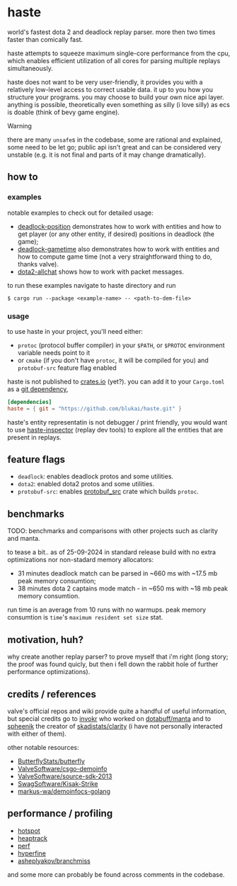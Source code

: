 # haste

world's fastest dota 2 and deadlock replay parser. more then two times faster
than comically fast.

haste attempts to squeeze maximum single-core performance from the cpu, which
enables efficient utilization of all cores for parsing multiple replays
simultaneously.

haste does not want to be very user-friendly, it provides you with a relatively
low-level access to correct usable data. it up to you how you structure your
programs. you may choose to build your own nice api layer. anything is possible,
theoretically even something as silly (i love silly) as ecs is doable (think of
bevy game engine).

> [!WARNING]
> there are many `unsafe`s in the codebase, some are rational and explained,
> some need to be let go; public api isn't great and can be considered very
> unstable (e.g. it is not final and parts of it may change dramatically).

## how to

### examples

notable examples to check out for detailed usage:

- [deadlock-position](examples/deadlock-position) demonstrates how to work with
entities and how to get player (or any other entity, if desired) positions in
deadlock (the game);
- [deadlock-gametime](examples/deadlock-gametime) also demonstrates how to work
with entities and how to compute game time (not a very straightforward thing to
do, thanks valve).
- [dota2-allchat](examples/dota2-allchat) shows how to work with packet
messages.

to run these examples navigate to haste directory and run

```console
$ cargo run --package <example-name> -- <path-to-dem-file>
```

### usage

to use haste in your project, you'll need either:
 - `protoc` (protocol buffer compiler) in your `$PATH`, or `$PROTOC` environment
 variable needs point to it
 - or `cmake` (if you don't have `protoc`, it will be compiled for you) and
 `protobuf-src` feature flag enabled

haste is not published to [crates.io](https://crates.io/) (yet?). you can add it
to your `Cargo.toml` as a [git
dependency](https://doc.rust-lang.org/cargo/reference/specifying-dependencies.html#specifying-dependencies-from-git-repositories),

```toml
[dependencies]
haste = { git = "https://github.com/blukai/haste.git" }
```

haste's entity representatin is not debugger / print friendly, you would want to
use [haste-inspector](https://github.com/blukai/haste-inspector) (replay dev
tools) to explore all the entities that are present in replays.

## feature flags

- `deadlock`: enables deadlock protos and some utilities.
- `dota2`: enabled dota2 protos and some utilities.
- `protobuf-src`: enables
[protobuf_src](https://docs.rs/protobuf-src/latest/protobuf_src/) crate which
builds `protoc`.

## benchmarks

TODO: benchmarks and comparisons with other projects such as clarity and manta.

to tease a bit.. as of 25-09-2024 in standard release build with no extra
optimizations nor non-stadard memory allocators:

- 31 minutes deadlock match can be parsed in ~660 ms with ~17.5 mb peak memory
consumtion;
- 38 minutes dota 2 captains mode match - in ~650 ms with ~18 mb peak memory
consumtion.

run time is an average from 10 runs with no warmups. peak memory consumtion is
`time`'s `maximum resident set size` stat.

## motivation, huh?

why create another replay parser?
to prove myself that i'm right (long story; the proof was found quicly, but then
i fell down the rabbit hole of further performance optimizations).

## credits / references

valve's official repos and wiki provide quite a handful of useful information,
but special credits go to [invokr](https://github.com/invokr) who worked on
[dotabuff/manta](https://github.com/dotabuff/manta) and to
[spheenik](https://github.com/spheenik) the creator of
[skadistats/clarity](https://github.com/skadistats/clarity) (i have not personally
interacted with either of them).

other notable resources:

- [ButterflyStats/butterfly](https://github.com/ButterflyStats/butterfly)
- [ValveSoftware/csgo-demoinfo](https://github.com/ValveSoftware/csgo-demoinfo)
- [ValveSoftware/source-sdk-2013](https://github.com/ValveSoftware/source-sdk-2013)
- [SwagSoftware/Kisak-Strike](https://github.com/SwagSoftware/Kisak-Strike)
- [markus-wa/demoinfocs-golang](https://github.com/markus-wa/demoinfocs-golang)

## performance / profiling

- [hotspot](https://github.com/KDAB/hotspot)
- [heaptrack](https://github.com/KDE/heaptrack)
- [perf](https://perf.wiki.kernel.org/index.php/Main_Page)
- [hyperfine](https://github.com/sharkdp/hyperfine)
- [asheplyakov/branchmiss](https://github.com/asheplyakov/branchmiss)

and some more can probably be found across comments in the codebase.
